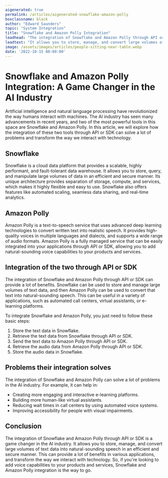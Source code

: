 ```yaml
---
aigenerated: true
permalink: /articles/aigenerated-snowflake-amazon-polly
boxclassname: black
author: "Edward Saunders"
topic: "System Integration"
title: "Snowflake and Amazon Polly Integration"
leadhead: "The integration of Snowflake and Amazon Polly through API or SDK is a game changer in the AI industry"
leadtext: "It allows you to store, manage, and convert large volumes of text data into natural-sounding speech in an efficient and secure manner. This can provide a lot of benefits in various applications, and transform the way we interact with technology. So, if you're looking to add voice capabilities to your products and services, Snowflake and Amazon Polly integration is the way to go."
image: /assets/images/articles/people-sitting-near-table.webp
date: '2022-10-15 00:00:00'
---
```

<div class="arttext">	<h1>Snowflake and Amazon Polly Integration: A Game Changer in the AI Industry</h1>
	<p>Artificial intelligence and natural language processing have revolutionized the way humans interact with machines. The AI industry has seen many advancements in recent years, and two of the most powerful tools in this space are Snowflake and Amazon Polly. In this article, we will explore how the integration of these two tools through API or SDK can solve a lot of problems and transform the way we interact with technology.</p>
	<h2>Snowflake</h2>
	<p>Snowflake is a cloud data platform that provides a scalable, highly performant, and fault-tolerant data warehouse. It allows you to store, query, and manipulate large volumes of data in an efficient and secure manner. Its unique architecture provides separation of storage, compute, and services, which makes it highly flexible and easy to use. Snowflake also offers features like automated scaling, seamless data sharing, and real-time analytics.</p>
	<h2>Amazon Polly</h2>
	<p>Amazon Polly is a text-to-speech service that uses advanced deep learning technologies to convert written text into realistic speech. It provides high-quality voices in multiple languages and dialects, and supports a wide range of audio formats. Amazon Polly is a fully managed service that can be easily integrated into your applications through API or SDK, allowing you to add natural-sounding voice capabilities to your products and services.</p>
	<h2>Integration of the two through API or SDK</h2>
	<p>The integration of Snowflake and Amazon Polly through API or SDK can provide a lot of benefits. Snowflake can be used to store and manage large volumes of text data, and then Amazon Polly can be used to convert that text into natural-sounding speech. This can be useful in a variety of applications, such as automated call centers, virtual assistants, or e-learning platforms.</p>
	<p>To integrate Snowflake and Amazon Polly, you just need to follow these basic steps:</p>
	<ol>
		<li>Store the text data in Snowflake.</li>
		<li>Retrieve the text data from Snowflake through API or SDK.</li>
		<li>Send the text data to Amazon Polly through API or SDK.</li>
		<li>Retrieve the audio data from Amazon Polly through API or SDK.</li>
		<li>Store the audio data in Snowflake.</li>
	</ol>
	<h2>Problems their integration solves</h2>
	<p>The integration of Snowflake and Amazon Polly can solve a lot of problems in the AI industry. For example, it can help in:</p>
	<ul>
		<li>Creating more engaging and interactive e-learning platforms.</li>
		<li>Building more human-like virtual assistants.</li>
		<li>Reducing wait times in call centers by using automated voice systems.</li>
		<li>Improving accessibility for people with visual impairments.</li>
	</ul>
	<h2>Conclusion</h2>
	<p>The integration of Snowflake and Amazon Polly through API or SDK is a game changer in the AI industry. It allows you to store, manage, and convert large volumes of text data into natural-sounding speech in an efficient and secure manner. This can provide a lot of benefits in various applications, and transform the way we interact with technology. So, if you're looking to add voice capabilities to your products and services, Snowflake and Amazon Polly integration is the way to go.</p>
</div>